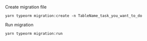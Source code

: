 Create migration file
```
yarn typeorm migration:create -n TableName_task_you_want_to_do
```

Run migration
```
yarn typeorm migration:run
```
